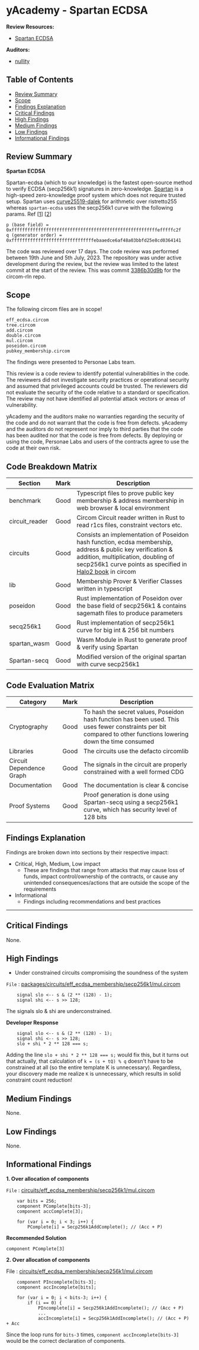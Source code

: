 # yAcademy - Spartan ECDSA <!-- omit in toc -->

**Review Resources:**

- [Spartan ECDSA](https://github.com/personaelabs/spartan-ecdsa)

**Auditors:**

 - [nullity](https://github.com/nullity00)

## Table of Contents <!-- omit in toc -->

- [Review Summary](#review-summary)
- [Scope](#scope)
- [Findings Explanation](#findings-explanation)
- [Critical Findings](#critical-findings)
- [High Findings](#high-findings)
- [Medium Findings](#medium-findings)
- [Low Findings](#low-findings)
- [Informational Findings](#informational-findings)

## Review Summary

**Spartan ECDSA**

Spartan-ecdsa (which to our knowledge) is the fastest open-source method to verify ECDSA (secp256k1) signatures in zero-knowledge. [Spartan](https://github.com/microsoft/Spartan) is a high-speed zero-knowledge proof system which does not require trusted setup. Spartan uses [curve25519-dalek](https://docs.rs/curve25519-dalek) for arithmetic over ristretto255 whereas ``spartan-ecdsa`` uses the secp256k1 curve with the following params. Ref [[1](https://neuromancer.sk/std/secg/secp256k1#)] [[2](https://www.secg.org/sec2-v2.pdf)]
```
p (base field) = 0xfffffffffffffffffffffffffffffffffffffffffffffffffffffffefffffc2f
q (generator order) = 0xfffffffffffffffffffffffffffffffebaaedce6af48a03bbfd25e8cd0364141
```

The code was reviewed over 17 days. The code review was performed between 19th June and 5th July, 2023. The repository was under active development during the review, but the review was limited to the latest commit at the start of the review. This was commit [3386b30d9b](https://github.com/personaelabs/spartan-ecdsa/tree/3386b30d9b5b62d8a60735cbeab42bfe42e80429) for the circom-rln repo.

## Scope

The following circom files are in scope!
```
eff_ecdsa.circom
tree.circom
add.circom
double.circom
mul.circom
poseidon.circom
pubkey_membership.circom
```

The findings were presented to Personae Labs team.

This review is a code review to identify potential vulnerabilities in the code. The reviewers did not investigate security practices or operational security and assumed that privileged accounts could be trusted. The reviewers did not evaluate the security of the code relative to a standard or specification. The review may not have identified all potential attack vectors or areas of vulnerability.

yAcademy and the auditors make no warranties regarding the security of the code and do not warrant that the code is free from defects. yAcademy and the auditors do not represent nor imply to third parties that the code has been audited nor that the code is free from defects. By deploying or using the code, Personae Labs and users of the contracts agree to use the code at their own risk.

Code Breakdown Matrix
---

| Section                 | Mark    | Description |
| ------------------------ | ------- | ----------- |
| benchmark                | Good    | Typescript files to prove public key membership & address membership in web browser & local environment |
| circuit_reader           | Good    | Circom Circuit reader written in Rust to read r1cs files, constraint vectors etc. |
| circuits                 | Good    | Consists an implementation of Poseidon hash function, ecdsa membership, address & public key verification & addition, multiplication, doubling of secp256k1 curve points as specified in [Halo2 book](https://zcash.github.io/halo2/design/gadgets/ecc.html) in circom |
| lib                      | Good    | Membership Prover & Verifier Classes written in typescript |
| poseidon                 | Good    | Rust implementation of Poseidon over the base field of secp256k1 & contains sagemath files to produce parameters |
| secq256k1                | Good    | Rust implementation of secp256k1 curve for big int & 256 bit numbers |
| spartan_wasm             | Good    | Wasm Module in Rust to generate proof & verify using Spartan |
| Spartan-secq             | Good    | Modified version of the original spartan with curve secp256k1 |

Code Evaluation Matrix
---

| Category                 | Mark    | Description |
| ------------------------ | ------- | ----------- |
| Cryptography             | Good    | To hash the secret values, Poseidon hash function has been used. This uses fewer constraints per bit compared to other functions lowering down the time consumed |
| Libraries                | Good    | The circuits use the defacto circomlib |
| Circuit Dependence Graph | Good    | The signals in the circuit are properly constrained with a well formed CDG |
| Documentation            | Good     | The documentation is clear & concise |
| Proof Systems            | Good    | Proof generation is done using Spartan-secq using a secp256k1 curve, which has security level of 128 bits|



## Findings Explanation

Findings are broken down into sections by their respective impact:
 - Critical, High, Medium, Low impact
     - These are findings that range from attacks that may cause loss of funds, impact control/ownership of the contracts, or cause any unintended consequences/actions that are outside the scope of the requirements
 - Informational
     - Findings including recommendations and best practices

---

## Critical Findings
None.

## High Findings

 - Under constrained circuits compromising the soundness of the system


``File`` : [packages/circuits/eff_ecdsa_membership/secp256k1/mul.circom](https://github.com/personaelabs/spartan-ecdsa/blob/3386b30d9b5b62d8a60735cbeab42bfe42e80429/packages/circuits/eff_ecdsa_membership/secp256k1/mul.circom#L123)

```
    signal slo <-- s & (2 ** (128) - 1);
    signal shi <-- s >> 128;
```

The signals slo & shi are underconstrained.

**Developer Response**

```
    signal slo <-- s & (2 ** (128) - 1);
    signal shi <-- s >> 128;
    slo + shi * 2 ** 128 === s;
```
Adding the line ``slo + shi * 2 ** 128 === s;`` would fix this, but it turns out that actually, that calculation of ``k = (s + tQ) % q`` doesn't have to be constrained at all (so the entire template K is unnecessary). Regardless, your discovery made me realize ``K`` is unnecessary, which results in solid constraint count reduction!

## Medium Findings
None.

## Low Findings
None.

## Informational Findings

**1. Over allocation of components**

``File`` : [circuits/eff_ecdsa_membership/secp256k1/mul.circom](https://github.com/personaelabs/spartan-ecdsa/blob/3386b30d9b5b62d8a60735cbeab42bfe42e80429/packages/circuits/eff_ecdsa_membership/secp256k1/mul.circom#L66)
```
    var bits = 256;
    component PComplete[bits-3]; 
    component accComplete[3];

    for (var i = 0; i < 3; i++) {
        PComplete[i] = Secp256k1AddComplete(); // (Acc + P)
```
**Recommended Solution**
```
component PComplete[3]
```

**2. Over allocation of components**

File : [circuits/eff_ecdsa_membership/secp256k1/mul.circom](https://github.com/personaelabs/spartan-ecdsa/blob/3386b30d9b5b62d8a60735cbeab42bfe42e80429/packages/circuits/eff_ecdsa_membership/secp256k1/mul.circom#L35)
```
    component PIncomplete[bits-3]; 
    component accIncomplete[bits];

    for (var i = 0; i < bits-3; i++) {
        if (i == 0) {
            PIncomplete[i] = Secp256k1AddIncomplete(); // (Acc + P)
            ...
            accIncomplete[i] = Secp256k1AddIncomplete(); // (Acc + P) + Acc
```
Since the loop runs for ``bits-3`` times, ``component accIncomplete[bits-3]`` would be the correct declaration of components.








